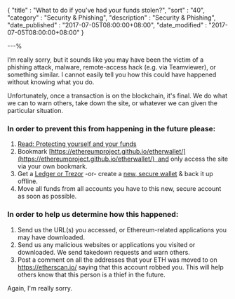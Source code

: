 {
"title"       : "What to do if you've had your funds stolen?",
"sort"        : "40",
"category"    : "Security & Phishing",
"description" : "Security & Phishing",
"date_published" : "2017-07-05T08:00:00+08:00",
"date_modified"  : "2017-07-05T08:00:00+08:00"
}

---%


I’m really sorry, but it sounds like you may have been the victim of a phishing attack, malware, remote-access hack (e.g. via Teamviewer), or something similar. I cannot easily tell you how this could have happened without knowing what you do.

Unfortunately, once a transaction is on the blockchain, it's final. We do what we can to warn others, take down the site, or whatever we can given the particular situation.

### In order to prevent this from happening in the future please:

1. [Read: Protecting yourself and your funds](https://support.ethereumcommonwealth.io/getting-started/protecting-yourself-and-your-funds.html)
2.  Bookmark [https://ethereumproject.github.io/etherwallet/](https://ethereumproject.github.io/etherwallet/)  and only access the site via your own bookmark.
3. Get a [Ledger or Trezor](https://support.ethereumcommonwealth.io/hardware-wallets/hardware-wallet-recommendations.html) -or- create a [new, secure wallet](https://support.ethereumcommonwealth.io/getting-started/creating-a-new-wallet-on-mycrypto.html) & back it up offline.
4.  Move all funds from all accounts you have to this new, secure account as soon as possible.

### In order to help us determine how this happened:

1. Send us the URL(s) you accessed, or Ethereum-related applications you may have downloaded.
2. Send us any malicious websites or applications you visited or downloaded. We send takedown requests and warn others.
3. Post a comment on all the addresses that your ETH was moved to on https://etherscan.io/ saying that this account robbed you. This will help others know that this person is a thief in the future.

Again, I'm really sorry.
